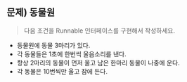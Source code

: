 ## 문제) 동물원  
> 다음 조건을 Runnable 인터페이스를 구현해서 작성하세요.
* 동물원에 동물 3마리가 있다.  
* 각 동물들은 1초에 한번씩 울음소리를 낸다.  
* 항상 2마리의 동물이 먼저 울고 남은 한마리 동물이 나중에 운다.  
* 각 동물은 10번씩만 울고 잠에 든다.  
